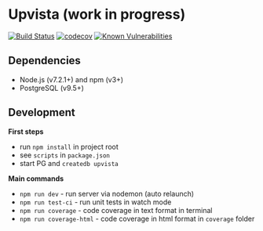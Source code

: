 Upvista (work in progress)
=================================
[![Build Status](https://travis-ci.org/arusakov/upvista.svg?branch=master)](https://travis-ci.org/arusakov/upvista)
[![codecov](https://codecov.io/gh/arusakov/upvista/branch/master/graph/badge.svg)](https://codecov.io/gh/arusakov/upvista)
[![Known Vulnerabilities](https://snyk.io/test/github/arusakov/upvista/badge.svg)](https://snyk.io/test/github/arusakov/upvista)

Dependencies
------------
* Node.js (v7.2.1+) and npm (v3+)
* PostgreSQL (v9.5+)

Development
-----------
**First steps**
* run `npm install` in project root
* see `scripts` in `package.json`
* start PG and `createdb upvista`

**Main commands**
* `npm run dev` - run server via nodemon (auto relaunch)
* `npm run test-ci` - run unit tests in watch mode
* `npm run coverage` - code coverage in text format in terminal
* `npm run coverage-html` - code coverage in html format in `coverage` folder
